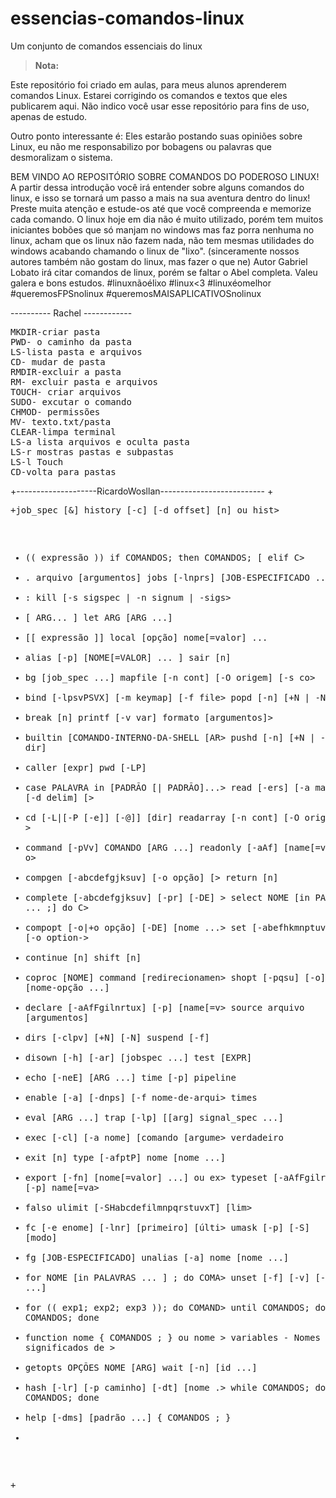 # essencias-comandos-linux
Um conjunto de comandos essenciais do linux

> **Nota:**

Este repositório foi criado em aulas, para meus alunos aprenderem comandos Linux. Estarei corrigindo os comandos e textos que eles publicarem aqui. Não indico você usar esse repositório para fins de uso, apenas de estudo. 

Outro ponto interessante é: Eles estarão postando suas opiniões sobre Linux, eu não me responsabilizo por bobagens ou palavras que desmoralizam o sistema.

BEM VINDO AO REPOSITÓRIO SOBRE COMANDOS DO PODEROSO LINUX!
A partir dessa introdução você irá entender sobre alguns comandos do linux, e isso se tornará um passo a mais na sua aventura dentro do linux!
Preste muita atenção e estude-os até que você compreenda e memorize cada comando.
O linux hoje em dia não é muito utilizado, porém tem muitos iniciantes bobões que só manjam no windows mas faz porra nenhuma no linux, acham que os linux não fazem nada, não tem mesmas utilidades do windows acabando chamando o linux de "lixo". (sinceramente nossos autores também não gostam do linux, mas fazer o que ne)
Autor Gabriel Lobato irá citar comandos de linux, porém se faltar o Abel completa. 
Valeu galera e bons estudos. 
#linuxnãoélixo #linux<3 #linuxéomelhor #queremosFPSnolinux #queremosMAISAPLICATIVOSnolinux

---------- Rachel ------------
<pre>
MKDIR-criar pasta
PWD- o caminho da pasta
LS-lista pasta e arquivos
CD- mudar de pasta
RMDIR-excluir a pasta
RM- excluir pasta e arquivos
TOUCH- criar arquivos
SUDO- excutar o comando
CHMOD- permissões
MV- texto.txt/pasta
CLEAR-limpa terminal
LS-a lista arquivos e oculta pasta
LS-r mostras pastas e subpastas
LS-l Touch 
CD-volta para pastas
</pre>

+--------------------RicardoWosllan--------------------------
+<pre>
+job_spec [&]                            history [-c] [-d offset] [n] ou hist>
+ (( expressão ))                         if COMANDOS; then COMANDOS; [ elif C>
+ . arquivo [argumentos]                  jobs [-lnprs] [JOB-ESPECIFICADO ...]>
+ :                                       kill [-s sigspec | -n signum | -sigs>
+ [ ARG... ]                              let ARG [ARG ...]
+ [[ expressão ]]                         local [opção] nome[=valor] ...
+ alias [-p] [NOME[=VALOR] ... ]          sair [n]
+ bg [job_spec ...]                       mapfile [-n cont] [-O origem] [-s co>
+ bind [-lpsvPSVX] [-m keymap] [-f file>  popd [-n] [+N | -N]
+ break [n]                               printf [-v var] formato [argumentos]>
+ builtin [COMANDO-INTERNO-DA-SHELL [AR>  pushd [-n] [+N | -N | dir]
+ caller [expr]                           pwd [-LP]
+ case PALAVRA in [PADRÃO [| PADRÃO]...>  read [-ers] [-a matriz] [-d delim] [>
+ cd [-L|[-P [-e]] [-@]] [dir]            readarray [-n cont] [-O origem] [-s >
+ command [-pVv] COMANDO [ARG ...]        readonly [-aAf] [name[=value] ...] o>
+ compgen [-abcdefgjksuv] [-o opção]  [>  return [n]
+ complete [-abcdefgjksuv] [-pr] [-DE] >  select NOME [in PALAVRAS ... ;] do C>
+ compopt [-o|+o opção] [-DE] [nome ...>  set [-abefhkmnptuvxBCHP] [-o option->
+ continue [n]                            shift [n]
+ coproc [NOME] command [redirecionamen>  shopt [-pqsu] [-o] [nome-opção ...]
+ declare [-aAfFgilnrtux] [-p] [name[=v>  source arquivo [argumentos]
+ dirs [-clpv] [+N] [-N]                  suspend [-f]
+ disown [-h] [-ar] [jobspec ...]         test [EXPR]
+ echo [-neE] [ARG ...]                   time [-p] pipeline
+ enable [-a] [-dnps] [-f nome-de-arqui>  times
+ eval [ARG ...]                          trap [-lp] [[arg] signal_spec ...]
+ exec [-cl] [-a nome] [comando [argume>  verdadeiro
+ exit [n]                                type [-afptP] nome [nome ...]
+ export [-fn] [nome[=valor] ...] ou ex>  typeset [-aAfFgilrtux] [-p] name[=va>
+ falso                                   ulimit [-SHabcdefilmnpqrstuvxT] [lim>
+ fc [-e enome] [-lnr] [primeiro] [últi>  umask [-p] [-S] [modo]
+ fg [JOB-ESPECIFICADO]                   unalias [-a] nome [nome ...]
+ for NOME [in PALAVRAS ... ] ; do COMA>  unset [-f] [-v] [-n] [name ...]
+ for (( exp1; exp2; exp3 )); do COMAND>  until COMANDOS; do COMANDOS; done
+ function nome { COMANDOS ; } ou nome >  variables - Nomes e significados de >
+ getopts OPÇÕES NOME [ARG]               wait [-n] [id ...]
+ hash [-lr] [-p caminho] [-dt] [nome .>  while COMANDOS; do COMANDOS; done
+ help [-dms] [padrão ...]                { COMANDOS ; }
+
+</pre>
